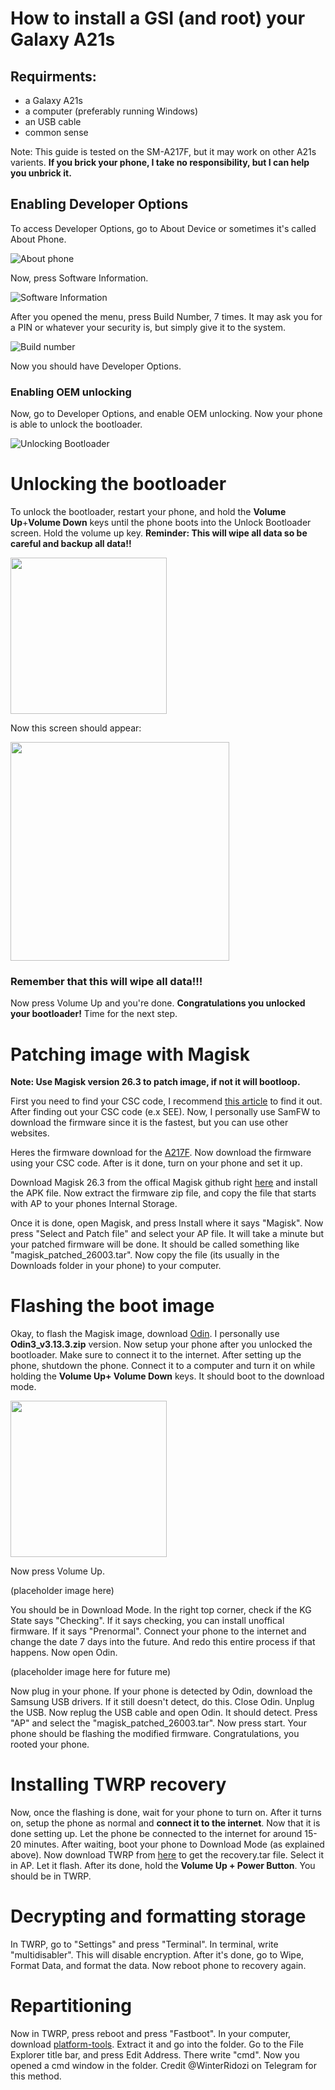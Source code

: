 # How to install a GSI (and root) your Galaxy A21s
## Requirments:
- a Galaxy A21s
- a computer (preferably running Windows)
- an USB cable
- common sense

Note: This guide is tested on the SM-A217F, but it may work on other A21s varients. **If you brick your phone, I take no responsibility, but I can help you unbrick it.**

## Enabling Developer Options
To access Developer Options, go to About Device or sometimes it's called About Phone.

![About phone](https://images.samsung.com/is/image/samsung/assets/uk/support/how-do-i-turn-on-the-developer-options-menu-on-my-samsung-galaxy-device/2-uk-turn-on-developer-options.png?$ORIGIN_PNG$)

Now, press Software Information.

![Software Information](https://images.samsung.com/is/image/samsung/assets/uk/support/how-do-i-turn-on-the-developer-options-menu-on-my-samsung-galaxy-device/3-uk-turn-on-developer-options.png?$ORIGIN_PNG$)

After you opened the menu, press Build Number, 7 times. It may ask you for a PIN or whatever your security is, but simply give it to the system.

![Build number](https://images.samsung.com/is/image/samsung/assets/uk/support/how-do-i-turn-on-the-developer-options-menu-on-my-samsung-galaxy-device/4-uk-turn-on-developer-options.png?$ORIGIN_PNG$)

Now you should have Developer Options.

### Enabling OEM unlocking

Now, go to Developer Options, and enable OEM unlocking. Now your phone is able to unlock the bootloader.

![Unlocking Bootloader](https://images.tenorshare.com/topics/unlock-android/oem-unlocking.jpg?w=287&h=510)

# Unlocking the bootloader

To unlock the bootloader, restart your phone, and hold the **Volume Up**+**Volume Down** keys until the phone boots into the Unlock Bootloader screen. Hold the volume up key.  **Reminder: This will wipe all data so be careful and backup all data!!**

[<img src="https://i.redd.it/041b0t6unoua1.png" width="250"/>](https://i.redd.it/041b0t6unoua1.png)

Now this screen should appear:

[<img src="https://i.ibb.co/V2GZh7v/device-lock.jpg" width="350"/>](https://i.ibb.co/V2GZh7v/device-lock.jpg)

### Remember that this will wipe all data!!!
Now press Volume Up and you're done.
**Congratulations you unlocked your bootloader!** Time for the next step.

# Patching image with Magisk

**Note: Use Magisk version 26.3 to patch image, if not it will bootloop.**

First you need to find your CSC code, I recommend [this article](https://www.cocosenor.com/articles/android/how-to-check-your-samsung-phone-model-or-csc-region-code.html) to find it out. After finding out your CSC code (e.x SEE). 
Now, I personally use SamFW to download the firmware since it is the fastest, but you can use other websites.

Heres the firmware download for the [A217F](https://samfw.com/firmware/SM-A217F). Now download the firmware using your CSC code. After is it done, turn on your phone and set it up.

Download Magisk 26.3 from the offical Magisk github right [here](https://github.com/topjohnwu/Magisk/releases/tag/v26.3) and install the APK file. Now extract the firmware zip file, and copy the file that starts with AP to your phones Internal Storage. 

Once it is done, open Magisk, and press Install where it says "Magisk". Now press "Select and Patch file" and select your AP file. It will take a minute but your patched firmware will be done. It should be called something like "magisk_patched_26003.tar". Now copy the file (its usually in the Downloads folder in your phone) to your computer.

# Flashing the boot image

Okay, to flash the Magisk image, download [Odin](https://xdaforums.com/t/patched-odin-3-13-1.3762572/). I personally use **Odin3_v3.13.3.zip** version. Now setup your phone after you unlocked the bootloader. Make sure to connect it to the internet. After setting up the phone, shutdown the phone. Connect it to a computer and turn it on while holding the **Volume Up+ Volume Down** keys. It should boot to the download mode.

[<img src="https://i.redd.it/041b0t6unoua1.png" width="250"/>](https://i.redd.it/041b0t6unoua1.png)

Now press Volume Up.

(placeholder image here)

You should be in Download Mode. In the right top corner, check if the KG State says "Checking". If it says checking, you can install unoffical firmware. If it says "Prenormal". Connect your phone to the internet and change the date 7 days into the future. And redo this entire process if that happens. Now open Odin.

(placeholder image here for future me)

Now plug in your phone. If your phone is detected by Odin, download the Samsung USB drivers. If it still doesn't detect, do this. Close Odin. Unplug the USB. Now replug the USB cable and open Odin. It should detect. Press "AP" and select the "magisk_patched_26003.tar". Now press start. 
Your phone should be flashing the modified firmware. Congratulations, you rooted your phone.

# Installing TWRP recovery

Now, once the flashing is done, wait for your phone to turn on. After it turns on, setup the phone as normal and **connect it to the internet**. Now that it is done setting up. Let the phone be connected to the internet for around 15-20 minutes. After waiting, boot your phone to Download Mode (as explained above). Now download TWRP from [here](https://objects.githubusercontent.com/github-production-release-asset-2e65be/520554716/63f1822a-2cd6-4ddc-8789-2882281c8542?X-Amz-Algorithm=AWS4-HMAC-SHA256&X-Amz-Credential=releaseassetproduction%2F20240726%2Fus-east-1%2Fs3%2Faws4_request&X-Amz-Date=20240726T125756Z&X-Amz-Expires=300&X-Amz-Signature=dc35bc29bf7638aa104f044193320bb325d84879d4b4033d173af31069cbf1c5&X-Amz-SignedHeaders=host&actor_id=0&key_id=0&repo_id=520554716&response-content-disposition=attachment%3B%20filename%3Drecovery.tar&response-content-type=application%2Foctet-stream) to get the recovery.tar file. Select it in AP. Let it flash. After its done, hold the **Volume Up + Power Button**. You should be in TWRP.

# Decrypting and formatting storage

In TWRP, go to "Settings" and press "Terminal". In terminal, write "multidisabler". This will disable encryption. After it's done, go to Wipe, Format Data, and format the data. Now reboot phone to recovery again.

# Repartitioning

Now in TWRP, press reboot and press "Fastboot". In your computer, download [platform-tools](https://dl.google.com/android/repository/platform-tools-latest-windows.zip). Extract it and go into the folder. Go to the File Explorer title bar, and press Edit Address. There write "cmd". Now you opened a cmd window in the folder. Credit @WinterRidozi on Telegram for this method.
